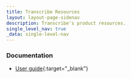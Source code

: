 ```yaml
---
title: Transcribe Resources
layout: layout-page-sidenav
description: Transcribe's product resources.
single_level_nav: true
_data: single-level-nav
---
```


### Documentation

- [User guide](https://www.transcribe.gov.sg/user_guide/){:target="_blank"}